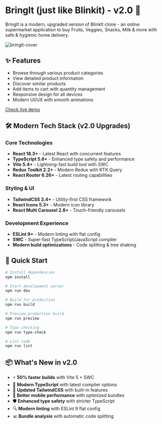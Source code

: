 # BringIt (just like Blinkit) - v2.0 🚀

BringIt is a modern, upgraded version of BlinkIt clone - an online supermarket application to buy Fruits, Veggies, Snacks, Milk & more with safe & hygienic home delivery.

![bringit-cover](https://user-images.githubusercontent.com/11155266/183999445-125f7cd8-57fc-46fd-a209-9aadde210888.png)

## ✨ Features
- Browse through various product categories
- View detailed product information
- Discover similar products
- Add items to cart with quantity management
- Responsive design for all devices
- Modern UI/UX with smooth animations

[Check live demo](https://blinkit-clone.surge.sh)

## 🛠️ Modern Tech Stack (v2.0 Upgrades)

### Core Technologies
- **React 18.3+** - Latest React with concurrent features
- **TypeScript 5.6+** - Enhanced type safety and performance
- **Vite 5.4+** - Lightning-fast build tool with SWC
- **Redux Toolkit 2.2+** - Modern Redux with RTK Query
- **React Router 6.26+** - Latest routing capabilities

### Styling & UI
- **TailwindCSS 3.4+** - Utility-first CSS framework
- **React Icons 5.3+** - Modern icon library
- **React Multi Carousel 2.8+** - Touch-friendly carousels

### Development Experience
- **ESLint 9+** - Modern linting with flat config
- **SWC** - Super-fast TypeScript/JavaScript compiler
- **Modern build optimizations** - Code splitting & tree shaking

## 🚀 Quick Start

```bash
# Install dependencies
npm install

# Start development server
npm run dev

# Build for production
npm run build

# Preview production build
npm run preview

# Type checking
npm run type-check

# Lint code
npm run lint
```

## 📦 What's New in v2.0

- ⚡ **50% faster builds** with Vite 5 + SWC
- 🔧 **Modern TypeScript** with latest compiler options
- 🎨 **Updated TailwindCSS** with built-in features
- 📱 **Better mobile performance** with optimized bundles
- 🛡️ **Enhanced type safety** with stricter TypeScript
- 🔍 **Modern linting** with ESLint 9 flat config
- 📊 **Bundle analysis** with automatic code splitting 
